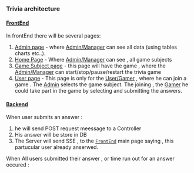### Trivia architecture



#### [FrontEnd](#-)

In frontEnd there will be several pages:
1. [Admin page](#-) -  where [Admin/Manager](#-) can see all data (using tables charts etc..).
2. [Home Page](#-) - Where [Admin/Manager](#-) can see , all game subjects
3. [Game Subject page](#-) - this page will have the game , where the [Admin/Manager](#-) can start/stop/pause/restart the trivia game
4. [User page](3-) - This page is only for the [User/Gamer](#-) , where he can join a game . The [Admin](#-) selects the game subject. The joining , the [Gamer](#-) he could take part in the game by selecting and submitting the answers.

#### [Backend](#-)

When user submits an answer :
1. he will send POST request meessage to a Controller
2. His answer will be store in DB
3. The Server will send SSE , to the [`FrontEnd`](#-) main page saying , this partucular user already anserwed.

When All users submitted their answer , or time run out for an answer occured :


